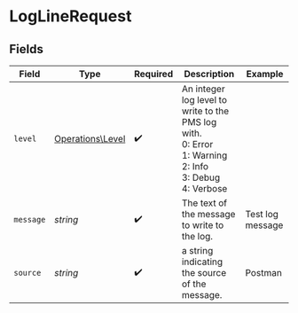 # LogLineRequest


## Fields

| Field                                                                                               | Type                                                                                                | Required                                                                                            | Description                                                                                         | Example                                                                                             |
| --------------------------------------------------------------------------------------------------- | --------------------------------------------------------------------------------------------------- | --------------------------------------------------------------------------------------------------- | --------------------------------------------------------------------------------------------------- | --------------------------------------------------------------------------------------------------- |
| `level`                                                                                             | [Operations\Level](../../Models/Operations/Level.md)                                                | :heavy_check_mark:                                                                                  | An integer log level to write to the PMS log with.<br/>0: Error<br/>1: Warning<br/>2: Info<br/>3: Debug<br/>4: Verbose<br/> |                                                                                                     |
| `message`                                                                                           | *string*                                                                                            | :heavy_check_mark:                                                                                  | The text of the message to write to the log.                                                        | Test log message                                                                                    |
| `source`                                                                                            | *string*                                                                                            | :heavy_check_mark:                                                                                  | a string indicating the source of the message.                                                      | Postman                                                                                             |